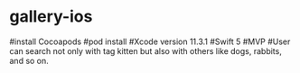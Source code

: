 # gallery-ios

#install Cocoapods
#pod install
#Xcode version 11.3.1
#Swift 5
#MVP 
#User can search not only with tag kitten but also with others like dogs, rabbits, and so on.

